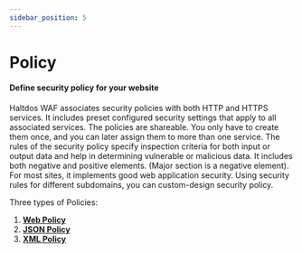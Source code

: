 ```yaml
---
sidebar_position: 5
---
```


# Policy

#### Define security policy for your website

Haltdos WAF associates security policies with both HTTP and HTTPS services. It includes preset configured security settings that apply to all associated services. The policies are shareable. You only have to create them once, and you can later assign them to more than one service. The rules of the security policy specify inspection criteria for both input or output data and help in determining vulnerable or malicious data. It includes both negative and positive elements. (Major section is a negative element). For most sites, it implements good web application security. Using security rules for different subdomains, you can custom-design security policy.

Three types of Policies:
1. [**Web Policy**](web_policy.md)
2. [**JSON Policy**](json_policy.md)
3. [**XML Policy**](xml_policy.md)
